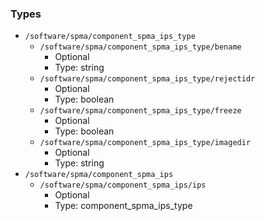 
### Types

 - `/software/spma/component_spma_ips_type`
    - `/software/spma/component_spma_ips_type/bename`
        - Optional
        - Type: string
    - `/software/spma/component_spma_ips_type/rejectidr`
        - Optional
        - Type: boolean
    - `/software/spma/component_spma_ips_type/freeze`
        - Optional
        - Type: boolean
    - `/software/spma/component_spma_ips_type/imagedir`
        - Optional
        - Type: string
 - `/software/spma/component_spma_ips`
    - `/software/spma/component_spma_ips/ips`
        - Optional
        - Type: component_spma_ips_type
